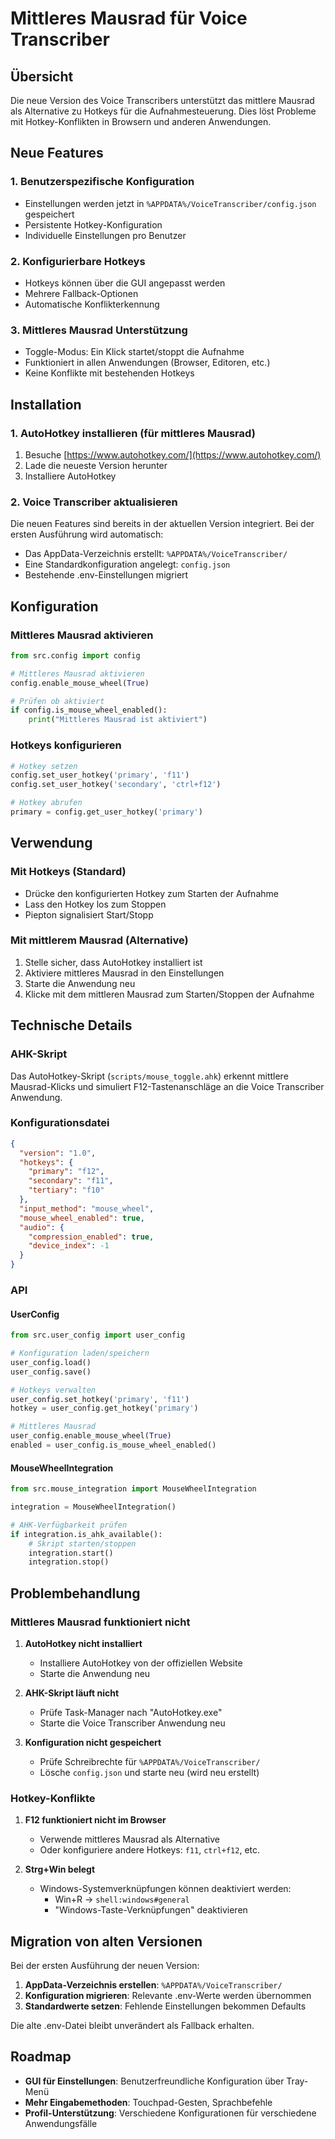 # Mittleres Mausrad für Voice Transcriber

## Übersicht

Die neue Version des Voice Transcribers unterstützt das mittlere Mausrad als
Alternative zu Hotkeys für die Aufnahmesteuerung. Dies löst Probleme mit
Hotkey-Konflikten in Browsern und anderen Anwendungen.

## Neue Features

### 1. Benutzerspezifische Konfiguration

- Einstellungen werden jetzt in `%APPDATA%/VoiceTranscriber/config.json`
  gespeichert
- Persistente Hotkey-Konfiguration
- Individuelle Einstellungen pro Benutzer

### 2. Konfigurierbare Hotkeys

- Hotkeys können über die GUI angepasst werden
- Mehrere Fallback-Optionen
- Automatische Konflikterkennung

### 3. Mittleres Mausrad Unterstützung

- Toggle-Modus: Ein Klick startet/stoppt die Aufnahme
- Funktioniert in allen Anwendungen (Browser, Editoren, etc.)
- Keine Konflikte mit bestehenden Hotkeys

## Installation

### 1. AutoHotkey installieren (für mittleres Mausrad)

1. Besuche [https://www.autohotkey.com/](https://www.autohotkey.com/)
2. Lade die neueste Version herunter
3. Installiere AutoHotkey

### 2. Voice Transcriber aktualisieren

Die neuen Features sind bereits in der aktuellen Version integriert. Bei der
ersten Ausführung wird automatisch:

- Das AppData-Verzeichnis erstellt: `%APPDATA%/VoiceTranscriber/`
- Eine Standardkonfiguration angelegt: `config.json`
- Bestehende .env-Einstellungen migriert

## Konfiguration

### Mittleres Mausrad aktivieren

```python
from src.config import config

# Mittleres Mausrad aktivieren
config.enable_mouse_wheel(True)

# Prüfen ob aktiviert
if config.is_mouse_wheel_enabled():
    print("Mittleres Mausrad ist aktiviert")
```

### Hotkeys konfigurieren

```python
# Hotkey setzen
config.set_user_hotkey('primary', 'f11')
config.set_user_hotkey('secondary', 'ctrl+f12')

# Hotkey abrufen
primary = config.get_user_hotkey('primary')
```

## Verwendung

### Mit Hotkeys (Standard)

- Drücke den konfigurierten Hotkey zum Starten der Aufnahme
- Lass den Hotkey los zum Stoppen
- Piepton signalisiert Start/Stopp

### Mit mittlerem Mausrad (Alternative)

1. Stelle sicher, dass AutoHotkey installiert ist
2. Aktiviere mittleres Mausrad in den Einstellungen
3. Starte die Anwendung neu
4. Klicke mit dem mittleren Mausrad zum Starten/Stoppen der Aufnahme

## Technische Details

### AHK-Skript

Das AutoHotkey-Skript (`scripts/mouse_toggle.ahk`) erkennt mittlere
Mausrad-Klicks und simuliert F12-Tastenanschläge an die Voice Transcriber
Anwendung.

### Konfigurationsdatei

```json
{
  "version": "1.0",
  "hotkeys": {
    "primary": "f12",
    "secondary": "f11",
    "tertiary": "f10"
  },
  "input_method": "mouse_wheel",
  "mouse_wheel_enabled": true,
  "audio": {
    "compression_enabled": true,
    "device_index": -1
  }
}
```

### API

#### UserConfig

```python
from src.user_config import user_config

# Konfiguration laden/speichern
user_config.load()
user_config.save()

# Hotkeys verwalten
user_config.set_hotkey('primary', 'f11')
hotkey = user_config.get_hotkey('primary')

# Mittleres Mausrad
user_config.enable_mouse_wheel(True)
enabled = user_config.is_mouse_wheel_enabled()
```

#### MouseWheelIntegration

```python
from src.mouse_integration import MouseWheelIntegration

integration = MouseWheelIntegration()

# AHK-Verfügbarkeit prüfen
if integration.is_ahk_available():
    # Skript starten/stoppen
    integration.start()
    integration.stop()
```

## Problembehandlung

### Mittleres Mausrad funktioniert nicht

1. **AutoHotkey nicht installiert**
   - Installiere AutoHotkey von der offiziellen Website
   - Starte die Anwendung neu

2. **AHK-Skript läuft nicht**
   - Prüfe Task-Manager nach "AutoHotkey.exe"
   - Starte die Voice Transcriber Anwendung neu

3. **Konfiguration nicht gespeichert**
   - Prüfe Schreibrechte für `%APPDATA%/VoiceTranscriber/`
   - Lösche `config.json` und starte neu (wird neu erstellt)

### Hotkey-Konflikte

1. **F12 funktioniert nicht im Browser**
   - Verwende mittleres Mausrad als Alternative
   - Oder konfiguriere andere Hotkeys: `f11`, `ctrl+f12`, etc.

2. **Strg+Win belegt**
   - Windows-Systemverknüpfungen können deaktiviert werden:
     - Win+R → `shell:windows#general`
     - "Windows-Taste-Verknüpfungen" deaktivieren

## Migration von alten Versionen

Bei der ersten Ausführung der neuen Version:

1. **AppData-Verzeichnis erstellen**: `%APPDATA%/VoiceTranscriber/`
2. **Konfiguration migrieren**: Relevante .env-Werte werden übernommen
3. **Standardwerte setzen**: Fehlende Einstellungen bekommen Defaults

Die alte .env-Datei bleibt unverändert als Fallback erhalten.

## Roadmap

- **GUI für Einstellungen**: Benutzerfreundliche Konfiguration über Tray-Menü
- **Mehr Eingabemethoden**: Touchpad-Gesten, Sprachbefehle
- **Profil-Unterstützung**: Verschiedene Konfigurationen für verschiedene
  Anwendungsfälle
